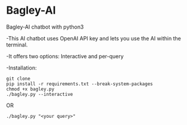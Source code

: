 # Bagley-AI
Bagley-AI chatbot with python3

-This AI chatbot uses OpenAI API key and lets you use the AI within the terminal.

-It offers two options: Interactive and per-query

-Installation:

    git clone
    pip install -r requirements.txt --break-system-packages
    chmod +x bagley.py
    ./bagley.py --interactive
OR

    ./bagley.py "<your query>"
    
